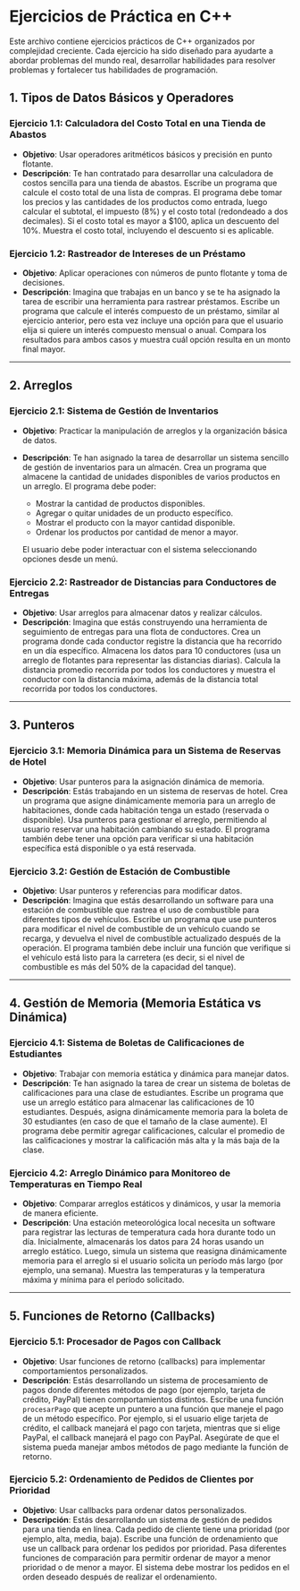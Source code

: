 # Ejercicios de Práctica en C++

Este archivo contiene ejercicios prácticos de C++ organizados por complejidad creciente. Cada ejercicio ha sido diseñado para ayudarte a abordar problemas del mundo real, desarrollar habilidades para resolver problemas y fortalecer tus habilidades de programación.

## 1. Tipos de Datos Básicos y Operadores

### Ejercicio 1.1: Calculadora del Costo Total en una Tienda de Abastos
- **Objetivo**: Usar operadores aritméticos básicos y precisión en punto flotante.
- **Descripción**: Te han contratado para desarrollar una calculadora de costos sencilla para una tienda de abastos. Escribe un programa que calcule el costo total de una lista de compras. El programa debe tomar los precios y las cantidades de los productos como entrada, luego calcular el subtotal, el impuesto (8%) y el costo total (redondeado a dos decimales). Si el costo total es mayor a $100, aplica un descuento del 10%. Muestra el costo total, incluyendo el descuento si es aplicable.

### Ejercicio 1.2: Rastreador de Intereses de un Préstamo
- **Objetivo**: Aplicar operaciones con números de punto flotante y toma de decisiones.
- **Descripción**: Imagina que trabajas en un banco y se te ha asignado la tarea de escribir una herramienta para rastrear préstamos. Escribe un programa que calcule el interés compuesto de un préstamo, similar al ejercicio anterior, pero esta vez incluye una opción para que el usuario elija si quiere un interés compuesto mensual o anual. Compara los resultados para ambos casos y muestra cuál opción resulta en un monto final mayor.

---

## 2. Arreglos

### Ejercicio 2.1: Sistema de Gestión de Inventarios
- **Objetivo**: Practicar la manipulación de arreglos y la organización básica de datos.
- **Descripción**: Te han asignado la tarea de desarrollar un sistema sencillo de gestión de inventarios para un almacén. Crea un programa que almacene la cantidad de unidades disponibles de varios productos en un arreglo. El programa debe poder:
  - Mostrar la cantidad de productos disponibles.
  - Agregar o quitar unidades de un producto específico.
  - Mostrar el producto con la mayor cantidad disponible.
  - Ordenar los productos por cantidad de menor a mayor.

  El usuario debe poder interactuar con el sistema seleccionando opciones desde un menú.

### Ejercicio 2.2: Rastreador de Distancias para Conductores de Entregas
- **Objetivo**: Usar arreglos para almacenar datos y realizar cálculos.
- **Descripción**: Imagina que estás construyendo una herramienta de seguimiento de entregas para una flota de conductores. Crea un programa donde cada conductor registre la distancia que ha recorrido en un día específico. Almacena los datos para 10 conductores (usa un arreglo de flotantes para representar las distancias diarias). Calcula la distancia promedio recorrida por todos los conductores y muestra el conductor con la distancia máxima, además de la distancia total recorrida por todos los conductores.

---

## 3. Punteros

### Ejercicio 3.1: Memoria Dinámica para un Sistema de Reservas de Hotel
- **Objetivo**: Usar punteros para la asignación dinámica de memoria.
- **Descripción**: Estás trabajando en un sistema de reservas de hotel. Crea un programa que asigne dinámicamente memoria para un arreglo de habitaciones, donde cada habitación tenga un estado (reservada o disponible). Usa punteros para gestionar el arreglo, permitiendo al usuario reservar una habitación cambiando su estado. El programa también debe tener una opción para verificar si una habitación específica está disponible o ya está reservada.

### Ejercicio 3.2: Gestión de Estación de Combustible
- **Objetivo**: Usar punteros y referencias para modificar datos.
- **Descripción**: Imagina que estás desarrollando un software para una estación de combustible que rastrea el uso de combustible para diferentes tipos de vehículos. Escribe un programa que use punteros para modificar el nivel de combustible de un vehículo cuando se recarga, y devuelva el nivel de combustible actualizado después de la operación. El programa también debe incluir una función que verifique si el vehículo está listo para la carretera (es decir, si el nivel de combustible es más del 50% de la capacidad del tanque).

---

## 4. Gestión de Memoria (Memoria Estática vs Dinámica)

### Ejercicio 4.1: Sistema de Boletas de Calificaciones de Estudiantes
- **Objetivo**: Trabajar con memoria estática y dinámica para manejar datos.
- **Descripción**: Te han asignado la tarea de crear un sistema de boletas de calificaciones para una clase de estudiantes. Escribe un programa que use un arreglo estático para almacenar las calificaciones de 10 estudiantes. Después, asigna dinámicamente memoria para la boleta de 30 estudiantes (en caso de que el tamaño de la clase aumente). El programa debe permitir agregar calificaciones, calcular el promedio de las calificaciones y mostrar la calificación más alta y la más baja de la clase.

### Ejercicio 4.2: Arreglo Dinámico para Monitoreo de Temperaturas en Tiempo Real
- **Objetivo**: Comparar arreglos estáticos y dinámicos, y usar la memoria de manera eficiente.
- **Descripción**: Una estación meteorológica local necesita un software para registrar las lecturas de temperatura cada hora durante todo un día. Inicialmente, almacenarás los datos para 24 horas usando un arreglo estático. Luego, simula un sistema que reasigna dinámicamente memoria para el arreglo si el usuario solicita un período más largo (por ejemplo, una semana). Muestra las temperaturas y la temperatura máxima y mínima para el período solicitado.

---

## 5. Funciones de Retorno (Callbacks)

### Ejercicio 5.1: Procesador de Pagos con Callback
- **Objetivo**: Usar funciones de retorno (callbacks) para implementar comportamientos personalizados.
- **Descripción**: Estás desarrollando un sistema de procesamiento de pagos donde diferentes métodos de pago (por ejemplo, tarjeta de crédito, PayPal) tienen comportamientos distintos. Escribe una función `procesarPago` que acepte un puntero a una función que maneje el pago de un método específico. Por ejemplo, si el usuario elige tarjeta de crédito, el callback manejará el pago con tarjeta, mientras que si elige PayPal, el callback manejará el pago con PayPal. Asegúrate de que el sistema pueda manejar ambos métodos de pago mediante la función de retorno.

### Ejercicio 5.2: Ordenamiento de Pedidos de Clientes por Prioridad
- **Objetivo**: Usar callbacks para ordenar datos personalizados.
- **Descripción**: Estás desarrollando un sistema de gestión de pedidos para una tienda en línea. Cada pedido de cliente tiene una prioridad (por ejemplo, alta, media, baja). Escribe una función de ordenamiento que use un callback para ordenar los pedidos por prioridad. Pasa diferentes funciones de comparación para permitir ordenar de mayor a menor prioridad o de menor a mayor. El sistema debe mostrar los pedidos en el orden deseado después de realizar el ordenamiento.
